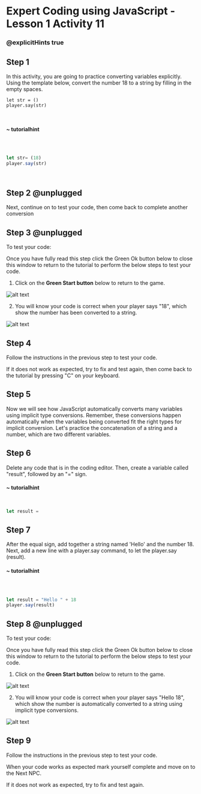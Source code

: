 # Expert Coding using JavaScript - Lesson 1 Activity 11
### @explicitHints true

## Step 1

  

In this activity, you are going to practice converting variables explicitly. Using the template below, convert the number 18 to a string by filling in the empty spaces.
```template
let str = ()
player.say(str)



```
#### ~ tutorialhint

```javascript

  

let str= (18)
player.say(str)

  

```

  

## Step 2 @unplugged
Next, continue on to test your code, then come back to complete another conversion

  

  

## Step 3 @unplugged

  

To test your code:

  

Once you have fully read this step click the Green Ok button below to close this window to return to the tutorial to perform the below steps to test your code.

  

1. Click on the **Green Start button** below to return to the game.

  

![alt text](https://expertjs.codingcredentials.com/Lesson1/1.1/1.JPG?raw=true  "Start")

  

2. You will know your code is correct when  your player says "18", which show the number has been converted to a string.

![alt text](https://expertjs.codingcredentials.com/Lesson1/1.1/1.11.png?raw=true "Code")

  

## Step 4

  

Follow the instructions in the previous step to test your code.

If it does not work as expected, try to fix and test again, then come back to the tutorial by pressing "C" on your keyboard.

## Step 5
Now we will see how JavaScript automatically converts many variables using implicit type conversions. Remember, these conversions happen automatically when the variables being converted fit the right types for implicit conversion. Let's practice the concatenation of a string and a number, which are two different variables. 

## Step 6
Delete any code that is in the coding editor. Then, create a variable called "result", followed by an "=" sign. 

#### ~ tutorialhint

```javascript

  
let result =


```

## Step 7

After the equal sign, add together a string named 'Hello' and the number 18. Next, add a new line with a player.say command, to let the player.say (result).
#### ~ tutorialhint

```javascript

  

let result = "Hello " + 18
player.say(result)


```

## Step 8 @unplugged

  

To test your code:

  

Once you have fully read this step click the Green Ok button below to close this window to return to the tutorial to perform the below steps to test your code.

  

1. Click on the **Green Start button** below to return to the game.

  

![alt text](https://expertjs.codingcredentials.com/Lesson1/1.1/1.JPG?raw=true  "Start")

  

2. You will know your code is correct when your player says "Hello 18", which show the number is automatically converted to a string using implicit type conversions.

![alt text](https://expertjs.codingcredentials.com/Lesson1/1.1/1.11.1.png?raw=true "Code")


## Step 9

Follow the instructions in the previous step to test your code.

When your code works as expected mark yourself complete and move on to the Next NPC.

If it does not work as expected, try to fix and test again.
